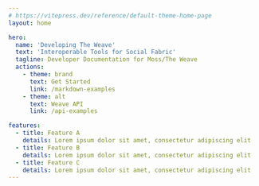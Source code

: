 ```yaml
---
# https://vitepress.dev/reference/default-theme-home-page
layout: home

hero:
  name: 'Developing The Weave'
  text: 'Interoperable Tools for Social Fabric'
  tagline: Developer Documentation for Moss/The Weave
  actions:
    - theme: brand
      text: Get Started
      link: /markdown-examples
    - theme: alt
      text: Weave API
      link: /api-examples

features:
  - title: Feature A
    details: Lorem ipsum dolor sit amet, consectetur adipiscing elit
  - title: Feature B
    details: Lorem ipsum dolor sit amet, consectetur adipiscing elit
  - title: Feature C
    details: Lorem ipsum dolor sit amet, consectetur adipiscing elit
---
```

